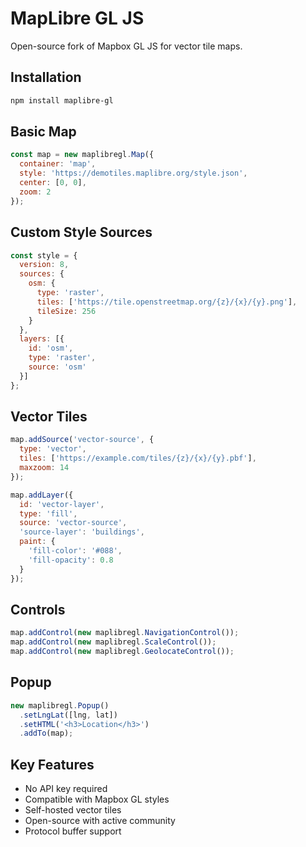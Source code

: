 # MapLibre GL JS

Open-source fork of Mapbox GL JS for vector tile maps.

## Installation
```bash
npm install maplibre-gl
```

## Basic Map
```javascript
const map = new maplibregl.Map({
  container: 'map',
  style: 'https://demotiles.maplibre.org/style.json',
  center: [0, 0],
  zoom: 2
});
```

## Custom Style Sources
```javascript
const style = {
  version: 8,
  sources: {
    osm: {
      type: 'raster',
      tiles: ['https://tile.openstreetmap.org/{z}/{x}/{y}.png'],
      tileSize: 256
    }
  },
  layers: [{
    id: 'osm',
    type: 'raster',
    source: 'osm'
  }]
};
```

## Vector Tiles
```javascript
map.addSource('vector-source', {
  type: 'vector',
  tiles: ['https://example.com/tiles/{z}/{x}/{y}.pbf'],
  maxzoom: 14
});

map.addLayer({
  id: 'vector-layer',
  type: 'fill',
  source: 'vector-source',
  'source-layer': 'buildings',
  paint: {
    'fill-color': '#088',
    'fill-opacity': 0.8
  }
});
```

## Controls
```javascript
map.addControl(new maplibregl.NavigationControl());
map.addControl(new maplibregl.ScaleControl());
map.addControl(new maplibregl.GeolocateControl());
```

## Popup
```javascript
new maplibregl.Popup()
  .setLngLat([lng, lat])
  .setHTML('<h3>Location</h3>')
  .addTo(map);
```

## Key Features
- No API key required
- Compatible with Mapbox GL styles
- Self-hosted vector tiles
- Open-source with active community
- Protocol buffer support